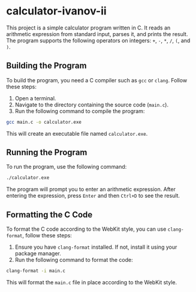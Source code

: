# calculator-ivanov-ii

This project is a simple calculator program written in C. It reads an arithmetic expression from standard input, parses
it, and prints the result. The program supports the following operators on integers: `+`, `-`, `*`, `/`, `(`, and `)`.

## Building the Program

To build the program, you need a C compiler such as `gcc` or `clang`. Follow these steps:

1. Open a terminal.
2. Navigate to the directory containing the source code (`main.c`).
3. Run the following command to compile the program:

```sh
gcc main.c -o calculator.exe
```

This will create an executable file named `calculator.exe`.

## Running the Program

To run the program, use the following command:

```sh
./calculator.exe
```

The program will prompt you to enter an arithmetic expression. After entering the expression, press `Enter` and then
`Ctrl+D` to see the result.

## Formatting the C Code

To format the C code according to the WebKit style, you can use `clang-format`, follow these steps:

1. Ensure you have `clang-format` installed. If not, install it using your package manager.
2. Run the following command to format the code:

```sh
clang-format -i main.c
```

This will format the `main.c` file in place according to the WebKit style.
